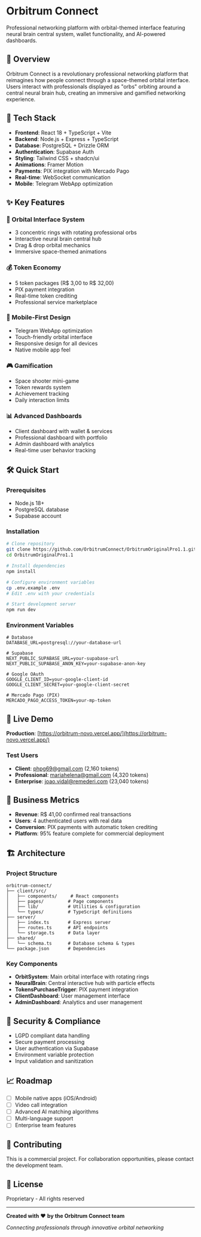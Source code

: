 # Orbitrum Connect

Professional networking platform with orbital-themed interface featuring neural brain central system, wallet functionality, and AI-powered dashboards.

## 🌌 Overview

Orbitrum Connect is a revolutionary professional networking platform that reimagines how people connect through a space-themed orbital interface. Users interact with professionals displayed as "orbs" orbiting around a central neural brain hub, creating an immersive and gamified networking experience.

## 🚀 Tech Stack

- **Frontend**: React 18 + TypeScript + Vite
- **Backend**: Node.js + Express + TypeScript
- **Database**: PostgreSQL + Drizzle ORM
- **Authentication**: Supabase Auth
- **Styling**: Tailwind CSS + shadcn/ui
- **Animations**: Framer Motion
- **Payments**: PIX integration with Mercado Pago
- **Real-time**: WebSocket communication
- **Mobile**: Telegram WebApp optimization

## ✨ Key Features

### 🌌 Orbital Interface System
- 3 concentric rings with rotating professional orbs
- Interactive neural brain central hub
- Drag & drop orbital mechanics
- Immersive space-themed animations

### 💰 Token Economy
- 5 token packages (R$ 3,00 to R$ 32,00)
- PIX payment integration
- Real-time token crediting
- Professional service marketplace

### 📱 Mobile-First Design
- Telegram WebApp optimization
- Touch-friendly orbital interface
- Responsive design for all devices
- Native mobile app feel

### 🎮 Gamification
- Space shooter mini-game
- Token rewards system
- Achievement tracking
- Daily interaction limits

### 📊 Advanced Dashboards
- Client dashboard with wallet & services
- Professional dashboard with portfolio
- Admin dashboard with analytics
- Real-time user behavior tracking

## 🛠️ Quick Start

### Prerequisites
- Node.js 18+
- PostgreSQL database
- Supabase account

### Installation

```bash
# Clone repository
git clone https://github.com/OrbitrumConnect/OrbitrumOriginalPro1.1.git
cd OrbitrumOriginalPro1.1

# Install dependencies
npm install

# Configure environment variables
cp .env.example .env
# Edit .env with your credentials

# Start development server
npm run dev
```

### Environment Variables

```env
# Database
DATABASE_URL=postgresql://your-database-url

# Supabase
NEXT_PUBLIC_SUPABASE_URL=your-supabase-url
NEXT_PUBLIC_SUPABASE_ANON_KEY=your-supabase-anon-key

# Google OAuth
GOOGLE_CLIENT_ID=your-google-client-id
GOOGLE_CLIENT_SECRET=your-google-client-secret

# Mercado Pago (PIX)
MERCADO_PAGO_ACCESS_TOKEN=your-mp-token
```

## 🎯 Live Demo

**Production**: [https://orbitrum-novo.vercel.app/](https://orbitrum-novo.vercel.app/)

### Test Users
- **Client**: phpg69@gmail.com (2,160 tokens)
- **Professional**: mariahelena@gmail.com (4,320 tokens)
- **Enterprise**: joao.vidal@remederi.com (23,040 tokens)

## 💼 Business Metrics

- **Revenue**: R$ 41,00 confirmed real transactions
- **Users**: 4 authenticated users with real data
- **Conversion**: PIX payments with automatic token crediting
- **Platform**: 95% feature complete for commercial deployment

## 🏗️ Architecture

### Project Structure
```
orbitrum-connect/
├── client/src/
│   ├── components/     # React components
│   ├── pages/         # Page components
│   ├── lib/           # Utilities & configuration
│   └── types/         # TypeScript definitions
├── server/
│   ├── index.ts       # Express server
│   ├── routes.ts      # API endpoints
│   └── storage.ts     # Data layer
├── shared/
│   └── schema.ts      # Database schema & types
└── package.json       # Dependencies
```

### Key Components
- **OrbitSystem**: Main orbital interface with rotating rings
- **NeuralBrain**: Central interactive hub with particle effects
- **TokensPurchaseTrigger**: PIX payment integration
- **ClientDashboard**: User management interface
- **AdminDashboard**: Analytics and user management

## 🔐 Security & Compliance

- LGPD compliant data handling
- Secure payment processing
- User authentication via Supabase
- Environment variable protection
- Input validation and sanitization

## 📈 Roadmap

- [ ] Mobile native apps (iOS/Android)
- [ ] Video call integration
- [ ] Advanced AI matching algorithms
- [ ] Multi-language support
- [ ] Enterprise team features

## 🤝 Contributing

This is a commercial project. For collaboration opportunities, please contact the development team.

## 📄 License

Proprietary - All rights reserved

---

**Created with** ❤️ **by the Orbitrum Connect team**

*Connecting professionals through innovative orbital networking*